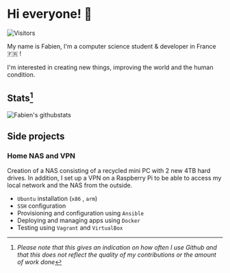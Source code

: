 # Hi everyone! 👋

![Visitors](https://komarev.com/ghpvc/?username=Fabien-jrt&color=85CCFD)

My name is Fabien, I'm a computer science student & developer in France 🇫🇷 !

I'm interested in creating new things, improving the world and the human condition.

## Stats[^stats]

![Fabien's githubstats](https://github-readme-stats.vercel.app/api?username=Fabien-jrt&count_private=true&include_all_commits=true&show_icons=true&theme=dark&bg_color=3B4252&title_color=85CCFD&text_color=E5E5E5&icon_color=FFF96B&hide_border=true)

## Side projects

### Home NAS and VPN

Creation of a NAS consisting of a recycled mini PC with 2 new 4TB hard drives. In addition, I set up a VPN on a Raspberry Pi to be able to access my local network and the NAS from the outside.

- `Ubuntu` installation (`x86` , `arm`)
- `SSH` configuration
- Provisioning and configuration using `Ansible`
- Deploying and managing apps using `Docker`
- Testing using `Vagrant` and `VirtualBox`



[^stats]: *Please note that this gives an indication on how often I use Github and that this does not reflect the quality of my contributions or the amount of work done*
